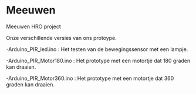 # Meeuwen
Meeuwen HRO project

Onze verschillende versies van ons protoype.

-Arduino_PIR_led.ino :
Het testen van de bewegingssensor met een lampje.

-Arduino_PIR_Motor180.ino :
Het prototype met een motortje dat 180 graden kan draaien.

-Arduino_PIR_Motor360.ino :
Het prototype met een motortje dat 360 graden kan draaien.
